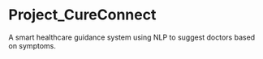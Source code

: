 # Project_CureConnect
A smart healthcare guidance system using NLP to suggest doctors based on symptoms.
